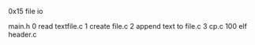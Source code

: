 0x15 file io

main.h
0 read textfile.c
1 create file.c
2 append text to file.c
3 cp.c
100 elf header.c
